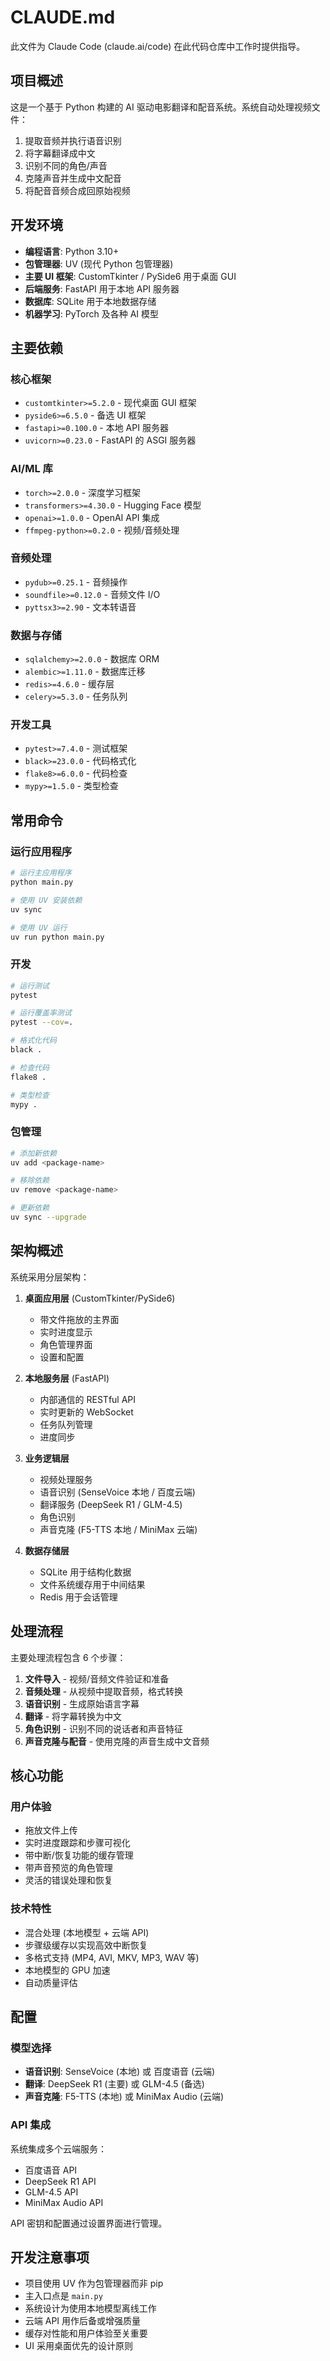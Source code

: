 # CLAUDE.md

此文件为 Claude Code (claude.ai/code) 在此代码仓库中工作时提供指导。

## 项目概述

这是一个基于 Python 构建的 AI 驱动电影翻译和配音系统。系统自动处理视频文件：
1. 提取音频并执行语音识别
2. 将字幕翻译成中文
3. 识别不同的角色/声音
4. 克隆声音并生成中文配音
5. 将配音音频合成回原始视频

## 开发环境

- **编程语言**: Python 3.10+
- **包管理器**: UV (现代 Python 包管理器)
- **主要 UI 框架**: CustomTkinter / PySide6 用于桌面 GUI
- **后端服务**: FastAPI 用于本地 API 服务器
- **数据库**: SQLite 用于本地数据存储
- **机器学习**: PyTorch 及各种 AI 模型

## 主要依赖

### 核心框架
- `customtkinter>=5.2.0` - 现代桌面 GUI 框架
- `pyside6>=6.5.0` - 备选 UI 框架
- `fastapi>=0.100.0` - 本地 API 服务器
- `uvicorn>=0.23.0` - FastAPI 的 ASGI 服务器

### AI/ML 库
- `torch>=2.0.0` - 深度学习框架
- `transformers>=4.30.0` - Hugging Face 模型
- `openai>=1.0.0` - OpenAI API 集成
- `ffmpeg-python>=0.2.0` - 视频/音频处理

### 音频处理
- `pydub>=0.25.1` - 音频操作
- `soundfile>=0.12.0` - 音频文件 I/O
- `pyttsx3>=2.90` - 文本转语音

### 数据与存储
- `sqlalchemy>=2.0.0` - 数据库 ORM
- `alembic>=1.11.0` - 数据库迁移
- `redis>=4.6.0` - 缓存层
- `celery>=5.3.0` - 任务队列

### 开发工具
- `pytest>=7.4.0` - 测试框架
- `black>=23.0.0` - 代码格式化
- `flake8>=6.0.0` - 代码检查
- `mypy>=1.5.0` - 类型检查

## 常用命令

### 运行应用程序
```bash
# 运行主应用程序
python main.py

# 使用 UV 安装依赖
uv sync

# 使用 UV 运行
uv run python main.py
```

### 开发
```bash
# 运行测试
pytest

# 运行覆盖率测试
pytest --cov=.

# 格式化代码
black .

# 检查代码
flake8 .

# 类型检查
mypy .
```

### 包管理
```bash
# 添加新依赖
uv add <package-name>

# 移除依赖
uv remove <package-name>

# 更新依赖
uv sync --upgrade
```

## 架构概述

系统采用分层架构：

1. **桌面应用层** (CustomTkinter/PySide6)
   - 带文件拖放的主界面
   - 实时进度显示
   - 角色管理界面
   - 设置和配置

2. **本地服务层** (FastAPI)
   - 内部通信的 RESTful API
   - 实时更新的 WebSocket
   - 任务队列管理
   - 进度同步

3. **业务逻辑层**
   - 视频处理服务
   - 语音识别 (SenseVoice 本地 / 百度云端)
   - 翻译服务 (DeepSeek R1 / GLM-4.5)
   - 角色识别
   - 声音克隆 (F5-TTS 本地 / MiniMax 云端)

4. **数据存储层**
   - SQLite 用于结构化数据
   - 文件系统缓存用于中间结果
   - Redis 用于会话管理

## 处理流程

主要处理流程包含 6 个步骤：
1. **文件导入** - 视频/音频文件验证和准备
2. **音频处理** - 从视频中提取音频，格式转换
3. **语音识别** - 生成原始语言字幕
4. **翻译** - 将字幕转换为中文
5. **角色识别** - 识别不同的说话者和声音特征
6. **声音克隆与配音** - 使用克隆的声音生成中文音频

## 核心功能

### 用户体验
- 拖放文件上传
- 实时进度跟踪和步骤可视化
- 带中断/恢复功能的缓存管理
- 带声音预览的角色管理
- 灵活的错误处理和恢复

### 技术特性
- 混合处理 (本地模型 + 云端 API)
- 步骤级缓存以实现高效中断恢复
- 多格式支持 (MP4, AVI, MKV, MP3, WAV 等)
- 本地模型的 GPU 加速
- 自动质量评估

## 配置

### 模型选择
- **语音识别**: SenseVoice (本地) 或 百度语音 (云端)
- **翻译**: DeepSeek R1 (主要) 或 GLM-4.5 (备选)
- **声音克隆**: F5-TTS (本地) 或 MiniMax Audio (云端)

### API 集成
系统集成多个云端服务：
- 百度语音 API
- DeepSeek R1 API
- GLM-4.5 API
- MiniMax Audio API

API 密钥和配置通过设置界面进行管理。

## 开发注意事项

- 项目使用 UV 作为包管理器而非 pip
- 主入口点是 `main.py`
- 系统设计为使用本地模型离线工作
- 云端 API 用作后备或增强质量
- 缓存对性能和用户体验至关重要
- UI 采用桌面优先的设计原则